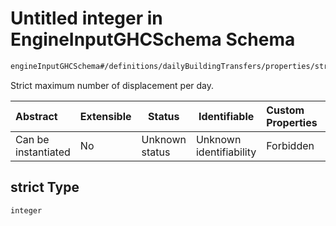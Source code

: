 # Untitled integer in EngineInputGHCSchema Schema

```txt
engineInputGHCSchema#/definitions/dailyBuildingTransfers/properties/strict
```

Strict maximum number of displacement per day.


| Abstract            | Extensible | Status         | Identifiable            | Custom Properties | Additional Properties | Access Restrictions | Defined In                                                         |
| :------------------ | ---------- | -------------- | ----------------------- | :---------------- | --------------------- | ------------------- | ------------------------------------------------------------------ |
| Can be instantiated | No         | Unknown status | Unknown identifiability | Forbidden         | Allowed               | none                | [ghc.schema.json\*](../out/ghc.schema.json "open original schema") |

## strict Type

`integer`
